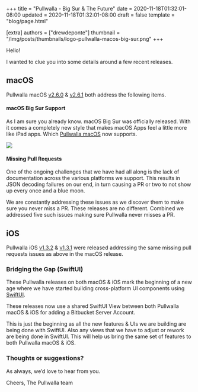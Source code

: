 +++
title = "Pullwalla - Big Sur & The Future"
date = 2020-11-18T01:32:01-08:00
updated = 2020-11-18T01:32:01-08:00
draft = false
template = "blog/page.html"

[extra]
authors = ["drewdeponte"]
thumbnail = "/img/posts/thumbnails/logo-pullwalla-macos-big-sur.png"
+++

Hello!

I wanted to clue you into some details around a few recent releases.

## macOS

Pullwalla macOS [v2.6.0](https://pullwalla.com/changelog/v2-6-0-30/) & [v2.6.1](https://pullwalla.com/changelog/v2-6-1-31/) both address the following items.

#### macOS Big Sur Support

As I am sure you already know. macOS Big Sur was officially released. With it comes a completely new style that makes macOS Apps feel a little more like iPad apps. Which [Pullwalla macOS](https://pullwalla.com) now supports.

![](https://files.pullwalla.com/pullwalla-macos-2-6-1-31-on-big-sur.png)

#### Missing Pull Requests

One of the ongoing challenges that we have had all along is the lack of documentation across the various platforms we support.  This results in JSON decoding failures on our end, in turn causing a PR or two to not show up every once and a blue moon.

We are constantly addressing these issues as we discover them to make sure you never miss a PR. These releases are no different. Combined we addressed five such issues making sure Pullwalla never misses a PR.

## iOS

Pullwalla iOS [v1.3.2](https://pullwalla.com/changelog-ios/v1-3-2-9/) & [v1.3.1](https://pullwalla.com/changelog-ios/v1-3-1-8/) were released addressing the same missing pull requests issues as above in the macOS release.

### Bridging the Gap (SwiftUI)

These Pullwalla releases on both macOS & iOS mark the beginning of a new age where we have started building cross-platform UI components using [SwiftUI](https://developer.apple.com/xcode/swiftui/).

These releases now use a shared SwiftUI View between both Pullwalla macOS & iOS for adding a Bitbucket Server Account.

This is just the beginning as all the new features & UIs we are building are being done with SwiftUI. Also any views that we have to adjust or rework are being done in SwiftUI. This will help us bring the same set of features to both Pullwalla macOS & iOS.

### Thoughts or suggestions?

As always, we’d love to hear from you.

Cheers,
The Pullwalla team

